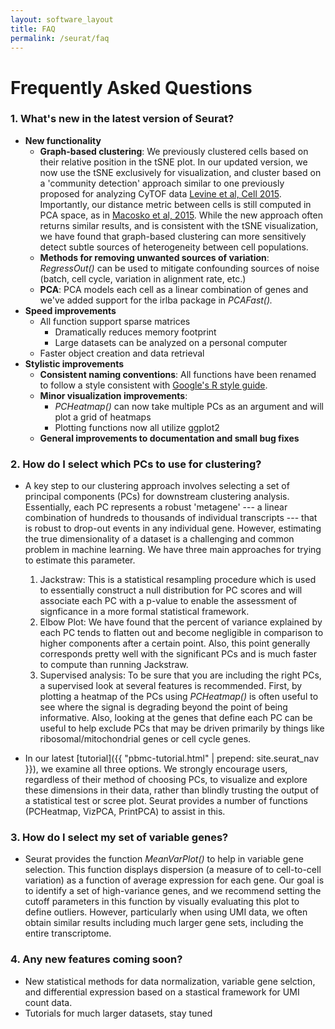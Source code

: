 ```yaml
---
layout: software_layout
title: FAQ
permalink: /seurat/faq
---
```

# Frequently Asked Questions

### 1. What's new in the latest version of Seurat?
* **New functionality**
	* **Graph-based clustering**: We previously clustered cells based on their relative position in the tSNE plot. In our updated version, we now use the tSNE exclusively for visualization, and cluster based on a 'community detection' approach similar to one previously proposed for analyzing CyTOF data [Levine et al, Cell 2015](http://www.cell.com/cell/references/S0092-8674(15)00637-6). Importantly, our distance metric between cells is still computed in PCA space, as in [Macosko et al, 2015](http://www.ncbi.nlm.nih.gov/pubmed/26000488). While the new approach often returns similar results, and is consistent with the tSNE visualization, we have found that graph-based clustering can more sensitively detect subtle sources of heterogeneity between cell populations.
	* **Methods for removing unwanted sources of variation**: *RegressOut()* can be used to mitigate confounding sources of noise (batch, cell cycle, variation in alignment rate, etc.)
	* **PCA**: PCA  models each cell as a linear combination of genes and we've added support for the irlba package in *PCAFast().*
* **Speed improvements**
	* All function support sparse matrices
		* Dramatically reduces memory footprint
		* Large datasets can be analyzed on a personal computer
	* Faster object creation and data retrieval
* **Stylistic improvements**
	* **Consistent naming conventions**: All functions have been renamed to follow a style consistent with [Google's R style guide](https://google.github.io/styleguide/Rguide.xml).
	* **Minor visualization improvements**:
		* *PCHeatmap()* can now take multiple PCs as an argument and will plot a grid of heatmaps
		* Plotting functions now all utilize ggplot2
	* **General improvements to documentation and small bug fixes**


### 2. How do I select which PCs to use for clustering?
* A key step to our clustering approach involves selecting a set of principal components (PCs) for downstream clustering analysis. Essentially, each PC represents a robust 'metagene' --- a linear combination of hundreds to thousands of individual transcripts --- that is robust to drop-out events in any individual gene. However, estimating the true dimensionality of a dataset is a challenging and common problem in machine learning. We have three main approaches for trying to estimate this parameter.
	1. Jackstraw: This is a statistical resampling procedure which is used to essentially construct a null distribution for PC
	scores and will associate each PC with a p-value to enable the assessment of signficance in a more formal statistical framework.
	2. Elbow Plot: We have found that the percent of variance explained by each PC tends to flatten out and become negligible in
	comparison to higher components after a certain point. Also, this point generally corresponds pretty well with the significant PCs
	and is much faster to compute than running Jackstraw.
	3. Supervised analysis: To be sure that you are including the right PCs, a supervised look at several features is recommended.
	First, by plotting a heatmap of the PCs using *PCHeatmap()* is often useful to see where the signal is degrading beyond the point
	of being informative. Also, looking at the genes that define each PC can be useful to help exclude PCs that may be driven primarily
	by things like ribosomal/mitochondrial genes or cell cycle genes.

* In our latest [tutorial]({{ "pbmc-tutorial.html" | prepend: site.seurat_nav }}), we examine all three options. We strongly encourage users, regardless of their method of choosing PCs,
to visualize and explore these dimensions in their data, rather than blindly trusting the output of a statistical test or scree plot. Seurat
provides a number of functions (PCHeatmap, VizPCA, PrintPCA) to assist in this.

### 3. How do I select my set of variable genes?
* Seurat provides the function *MeanVarPlot()* to help in variable gene selection. This function displays dispersion (a measure of to cell-to-cell variation) as a function of average expression for each gene. Our goal is to identify a set of high-variance genes, and we recommend setting the cutoff parameters in this function by visually evaluating this plot to define outliers. However, particularly when using UMI data, we often obtain similar results including much larger gene sets, including the entire transcriptome.

### 4. Any new features coming soon?
* New statistical methods for data normalization, variable gene selction, and differential expression based on a stastical framework
for UMI count data.
* Tutorials for much larger datasets, stay tuned
